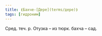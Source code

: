 ```yaml
---
title: ⦗Бахче-[Дере](terms/дере)⦘
tags: [гидроним]
---
```


Сред. теч. р. Отузка – из тюрк. бахча – сад.
